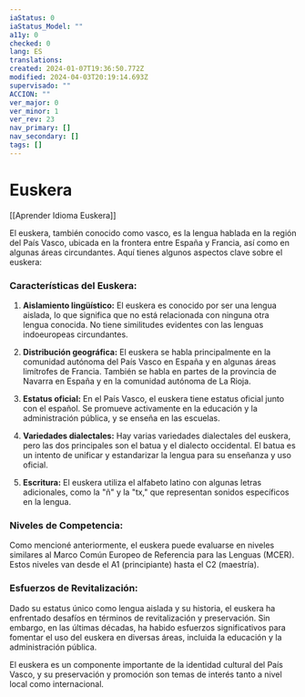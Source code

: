 ```yaml
---
iaStatus: 0
iaStatus_Model: ""
a11y: 0
checked: 0
lang: ES
translations: 
created: 2024-01-07T19:36:50.772Z
modified: 2024-04-03T20:19:14.693Z
supervisado: ""
ACCION: ""
ver_major: 0
ver_minor: 1
ver_rev: 23
nav_primary: []
nav_secondary: []
tags: []
---
```

# Euskera

[[Aprender Idioma Euskera]]

El euskera, también conocido como vasco, es la lengua hablada en la región del País Vasco, ubicada en la frontera entre España y Francia, así como en algunas áreas circundantes. Aquí tienes algunos aspectos clave sobre el euskera:

### Características del Euskera:

1. **Aislamiento lingüístico:** El euskera es conocido por ser una lengua aislada, lo que significa que no está relacionada con ninguna otra lengua conocida. No tiene similitudes evidentes con las lenguas indoeuropeas circundantes.

2. **Distribución geográfica:** El euskera se habla principalmente en la comunidad autónoma del País Vasco en España y en algunas áreas limítrofes de Francia. También se habla en partes de la provincia de Navarra en España y en la comunidad autónoma de La Rioja.

3. **Estatus oficial:** En el País Vasco, el euskera tiene estatus oficial junto con el español. Se promueve activamente en la educación y la administración pública, y se enseña en las escuelas.

4. **Variedades dialectales:** Hay varias variedades dialectales del euskera, pero las dos principales son el batua y el dialecto occidental. El batua es un intento de unificar y estandarizar la lengua para su enseñanza y uso oficial.

5. **Escritura:** El euskera utiliza el alfabeto latino con algunas letras adicionales, como la "ñ" y la "tx," que representan sonidos específicos en la lengua.

### Niveles de Competencia:

Como mencioné anteriormente, el euskera puede evaluarse en niveles similares al Marco Común Europeo de Referencia para las Lenguas (MCER). Estos niveles van desde el A1 (principiante) hasta el C2 (maestría).

### Esfuerzos de Revitalización:

Dado su estatus único como lengua aislada y su historia, el euskera ha enfrentado desafíos en términos de revitalización y preservación. Sin embargo, en las últimas décadas, ha habido esfuerzos significativos para fomentar el uso del euskera en diversas áreas, incluida la educación y la administración pública.

El euskera es un componente importante de la identidad cultural del País Vasco, y su preservación y promoción son temas de interés tanto a nivel local como internacional.
